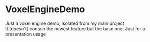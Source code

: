 # VoxelEngineDemo
Just a voxel engine demo, isolated from my main project  
It [doesn't] contain the newest feature but the base one. Just for a presentation usage
